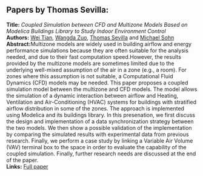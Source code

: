 <h2>Papers by Thomas Sevilla:</h2>
<p>
<b>Title:</b> <i> Coupled Simulation between CFD and Multizone Models Based on Modelica Buildings Library to Study Indoor Environment Control </i> <br />
<b>Authors:</b> <a href="../authors/author_273.html">Wei Tian</a>, <a href="../authors/author_308.html">Wangda Zuo</a>, <a href="../authors/author_249.html">Thomas Sevilla</a> and <a href="../authors/author_253.html">Michael Sohn</a><br />
<b>Abstract:</b>Multizone models are widely used in building airflow and energy performance simulations because they are often suitable for the analysis needed, and due to their fast computation speed.However, the results provided by the multizone
models are sometimes limited due to the underlying well-mixed assumption of the air in a zone (e.g., a room). For zones where this assumption is not suitable, a Computational Fluid Dynamics (CFD) models may be needed. This paper proposes a coupled simulation model between the multizone and CFD models. The model allows the simulation of a dynamic interaction between airflow and Heating, Ventilation and Air-Conditioning (HVAC) systems for buildings with stratified airflow
distribution in some of the zones. The approach is implemented using Modelica and its buildings library. In this presenation, we first discuss the
design and implementation of a data synchronization strategy between the two
models. We then show a possible validation of the implementation by comparing the simulated results with experimental data from previous research. Finally, we perform a case study by linking a Variable Air Volume (VAV) terminal box to the space in order to evaluate the capability of the coupled simulation. Finally,
further research needs are discussed at the end of the paper.<br />
<b>Links:</b> <a href="../submissions/ecp1713255_TianZuoSevillaSohn.pdf">Full paper</a></p>